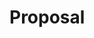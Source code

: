 # Proposal

<!-- This repo is synced with both GitHub and Overleaf. Workflow
```
# pull from GitHub
git pull github

# push to both GitHub and Overleaf
git push
```

Overleaf seems not to support submodules, so [CryptoBib](https://cryptobib.di.ens.fr/) will be updated manually. -->